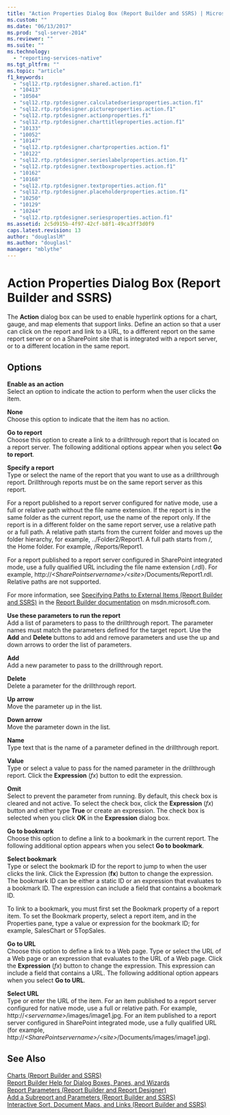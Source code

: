 ```yaml
---
title: "Action Properties Dialog Box (Report Builder and SSRS) | Microsoft Docs"
ms.custom: ""
ms.date: "06/13/2017"
ms.prod: "sql-server-2014"
ms.reviewer: ""
ms.suite: ""
ms.technology: 
  - "reporting-services-native"
ms.tgt_pltfrm: ""
ms.topic: "article"
f1_keywords: 
  - "sql12.rtp.rptdesigner.shared.action.f1"
  - "10413"
  - "10504"
  - "sql12.rtp.rptdesigner.calculatedseriesproperties.action.f1"
  - "sql12.rtp.rptdesigner.pictureproperties.action.f1"
  - "sql12.rtp.rptdesigner.actionproperties.f1"
  - "sql12.rtp.rptdesigner.charttitleproperties.action.f1"
  - "10133"
  - "10052"
  - "10147"
  - "sql12.rtp.rptdesigner.chartproperties.action.f1"
  - "10122"
  - "sql12.rtp.rptdesigner.serieslabelproperties.action.f1"
  - "sql12.rtp.rptdesigner.textboxproperties.action.f1"
  - "10162"
  - "10168"
  - "sql12.rtp.rptdesigner.textproperties.action.f1"
  - "sql12.rtp.rptdesigner.placeholderproperties.action.f1"
  - "10250"
  - "10129"
  - "10244"
  - "sql12.rtp.rptdesigner.seriesproperties.action.f1"
ms.assetid: 2c5d915b-4f97-42cf-b8f1-49ca3ff3d0f9
caps.latest.revision: 13
author: "douglaslM"
ms.author: "douglasl"
manager: "mblythe"
---
```

# Action Properties Dialog Box (Report Builder and SSRS)
  The **Action** dialog box can be used to enable hyperlink options for a chart, gauge, and map elements that support links. Define an action so that a user can click on the report and link to a URL, to a different report on the same report server or on a SharePoint site that is integrated with a report server, or to a different location in the same report.  
  
## Options  
 **Enable as an action**  
 Select an option to indicate the action to perform when the user clicks the item.  
  
 **None**  
 Choose this option to indicate that the item has no action.  
  
 **Go to report**  
 Choose this option to create a link to a drillthrough report that is located on a report server. The following additional options appear when you select **Go to report**.  
  
 **Specify a report**  
 Type or select the name of the report that you want to use as a drillthrough report. Drillthrough reports must be on the same report server as this report.  
  
 For a report published to a report server configured for native mode, use a full or relative path without the file name extension. If the report is in the same folder as the current report, use the name of the report only. If the report is in a different folder on the same report server, use a relative path or a full path. A relative path starts from the current folder and moves up the folder hierarchy, for example, ../Folder2/Report1. A full path starts from /, the Home folder. For example, /Reports/Report1.  
  
 For a report published to a report server configured in SharePoint integrated mode, use a fully qualified URL including the file name extension (.rdl). For example, http://*\<SharePointservername>/\<site>*/Documents/Report1.rdl. Relative paths are not supported.  
  
 For more information, see [Specifying Paths to External Items &#40;Report Builder and SSRS&#41;](../../2014/reporting-services/specifying-paths-to-external-items-report-builder-and-ssrs.md) in the [Report Builder documentation](http://go.microsoft.com/fwlink/?LinkId=154494) on msdn.microsoft.com.  
  
 **Use these parameters to run the report**  
 Add a list of parameters to pass to the drillthrough report. The parameter names must match the parameters defined for the target report. Use the **Add** and **Delete** buttons to add and remove parameters and use the up and down arrows to order the list of parameters.  
  
 **Add**  
 Add a new parameter to pass to the drillthrough report.  
  
 **Delete**  
 Delete a parameter for the drillthrough report.  
  
 **Up arrow**  
 Move the parameter up in the list.  
  
 **Down arrow**  
 Move the parameter down in the list.  
  
 **Name**  
 Type text that is the name of a parameter defined in the drillthrough report.  
  
 **Value**  
 Type or select a value to pass for the named parameter in the drillthrough report. Click the **Expression** (*fx*) button to edit the expression.  
  
 **Omit**  
 Select to prevent the parameter from running. By default, this check box is cleared and not active. To select the check box, click the **Expression** (*fx*) button and either type **True** or create an expression. The check box is selected when you click **OK** in the **Expression** dialog box.  
  
 **Go to bookmark**  
 Choose this option to define a link to a bookmark in the current report. The following additional option appears when you select **Go to bookmark**.  
  
 **Select bookmark**  
 Type or select the bookmark ID for the report to jump to when the user clicks the link. Click the Expression (**fx**) button to change the expression. The bookmark ID can be either a static ID or an expression that evaluates to a bookmark ID. The expression can include a field that contains a bookmark ID.  
  
 To link to a bookmark, you must first set the Bookmark property of a report item. To set the Bookmark property, select a report item, and in the Properties pane, type a value or expression for the bookmark ID; for example, SalesChart or 5TopSales.  
  
 **Go to URL**  
 Choose this option to define a link to a Web page. Type or select the URL of a Web page or an expression that evaluates to the URL of a Web page. Click the **Expression** (*fx*) button to change the expression. This expression can include a field that contains a URL. The following additional option appears when you select **Go to URL**.  
  
 **Select URL**  
 Type or enter the URL of the item. For an item published to a report server configured for native mode, use a full or relative path. For example, http://*\<servername>*/images/image1.jpg. For an item published to a report server configured in SharePoint integrated mode, use a fully qualified URL (for example, http://*\<SharePointservername>/\<site>*/Documents/images/image1.jpg).  
  
## See Also  
 [Charts &#40;Report Builder and SSRS&#41;](../../2014/reporting-services/charts-report-builder-and-ssrs.md)   
 [Report Builder Help for Dialog Boxes, Panes, and Wizards](../../2014/reporting-services/report-builder-help-for-dialog-boxes-panes-and-wizards.md)   
 [Report Parameters &#40;Report Builder and Report Designer&#41;](../../2014/reporting-services/report-parameters-report-builder-and-report-designer.md)   
 [Add a Subreport and Parameters &#40;Report Builder and SSRS&#41;](../../2014/reporting-services/add-a-subreport-and-parameters-report-builder-and-ssrs.md)   
 [Interactive Sort, Document Maps, and Links &#40;Report Builder and SSRS&#41;](../../2014/reporting-services/interactive-sort-document-maps-and-links-report-builder-and-ssrs.md)  
  
  